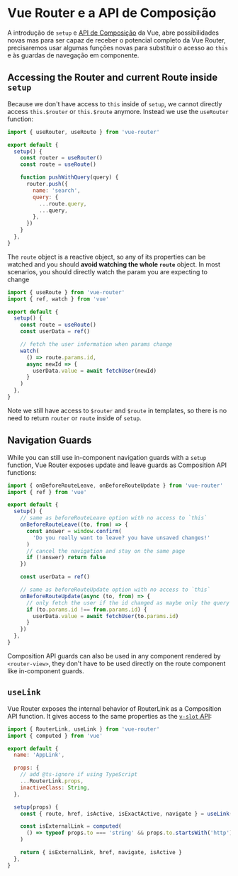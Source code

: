 # Vue Router e a API de Composição

<VueSchoolLink
  href="https://vueschool.io/lessons/router-and-the-composition-api"
  title="Aprenda a como usar a Vue Router com a API de Composição"
/>

A introdução de `setup` e [API de Composição](https://v3.vuejs.org/guide/composition-api-introduction.html) da Vue, abre possibilidades novas mas para ser capaz de receber o potencial completo da Vue Router, precisaremos usar algumas funções novas para substituir o acesso ao `this` e às guardas de navegação em componente.

## Accessing the Router and current Route inside `setup`

Because we don't have access to `this` inside of `setup`, we cannot directly access `this.$router` or `this.$route` anymore. Instead we use the `useRouter` function:

```js
import { useRouter, useRoute } from 'vue-router'

export default {
  setup() {
    const router = useRouter()
    const route = useRoute()

    function pushWithQuery(query) {
      router.push({
        name: 'search',
        query: {
          ...route.query,
          ...query,
        },
      })
    }
  },
}
```

The `route` object is a reactive object, so any of its properties can be watched and you should **avoid watching the whole `route`** object. In most scenarios, you should directly watch the param you are expecting to change

```js
import { useRoute } from 'vue-router'
import { ref, watch } from 'vue'

export default {
  setup() {
    const route = useRoute()
    const userData = ref()

    // fetch the user information when params change
    watch(
      () => route.params.id,
      async newId => {
        userData.value = await fetchUser(newId)
      }
    )
  },
}
```

Note we still have access to `$router` and `$route` in templates, so there is no need to return `router` or `route` inside of `setup`.

## Navigation Guards

While you can still use in-component navigation guards with a `setup` function, Vue Router exposes update and leave guards as Composition API functions:

```js
import { onBeforeRouteLeave, onBeforeRouteUpdate } from 'vue-router'
import { ref } from 'vue'

export default {
  setup() {
    // same as beforeRouteLeave option with no access to `this`
    onBeforeRouteLeave((to, from) => {
      const answer = window.confirm(
        'Do you really want to leave? you have unsaved changes!'
      )
      // cancel the navigation and stay on the same page
      if (!answer) return false
    })

    const userData = ref()

    // same as beforeRouteUpdate option with no access to `this`
    onBeforeRouteUpdate(async (to, from) => {
      // only fetch the user if the id changed as maybe only the query or the hash changed
      if (to.params.id !== from.params.id) {
        userData.value = await fetchUser(to.params.id)
      }
    })
  },
}
```

Composition API guards can also be used in any component rendered by `<router-view>`, they don't have to be used directly on the route component like in-component guards.

## `useLink`

Vue Router exposes the internal behavior of RouterLink as a Composition API function. It gives access to the same properties as the [`v-slot` API](../../api/#router-link-s-v-slot):

```js
import { RouterLink, useLink } from 'vue-router'
import { computed } from 'vue'

export default {
  name: 'AppLink',

  props: {
    // add @ts-ignore if using TypeScript
    ...RouterLink.props,
    inactiveClass: String,
  },

  setup(props) {
    const { route, href, isActive, isExactActive, navigate } = useLink(props)

    const isExternalLink = computed(
      () => typeof props.to === 'string' && props.to.startsWith('http')
    )

    return { isExternalLink, href, navigate, isActive }
  },
}
```
